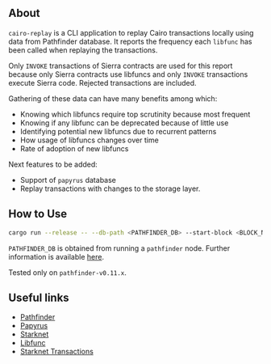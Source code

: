 ## About

`cairo-replay` is a CLI application to replay Cairo transactions locally using
data from Pathfinder database. It reports the frequency each `libfunc` has been
called when replaying the transactions.

Only `INVOKE` transactions of Sierra contracts are used for this report because
only Sierra contracts use libfuncs and only `INVOKE` transactions execute Sierra
code. Rejected transactions are included.

Gathering of these data can have many benefits among which:

- Knowing which libfuncs require top scrutinity because most frequent
- Knowing if any libfunc can be deprecated because of little use
- Identifying potential new libfuncs due to recurrent patterns
- How usage of libfuncs changes over time
- Rate of adoption of new libfuncs

Next features to be added:

- Support of `papyrus` database
- Replay transactions with changes to the storage layer.

## How to Use

```bash
cargo run --release -- --db-path <PATHFINDER_DB> --start-block <BLOCK_NUM> --end-block <BLOCK_NUM>
```

`PATHFINDER_DB` is obtained from running a `pathfinder` node. Further
information is available
[here](https://github.com/eqlabs/pathfinder/tree/v0.11.6?tab=readme-ov-file#database-snapshots).

Tested only on `pathfinder-v0.11.x`.

## Useful links

- [Pathfinder](https://github.com/eqlabs/pathfinder)
- [Papyrus](https://github.com/starkware-libs/papyrus)
- [Starknet](https://docs.starknet.io/documentation/)
- [Libfunc](https://github.com/lambdaclass/cairo_native?tab=readme-ov-file#implemented-library-functions)
- [Starknet Transactions](https://docs.starknet.io/documentation/architecture_and_concepts/Network_Architecture/transactions/)
